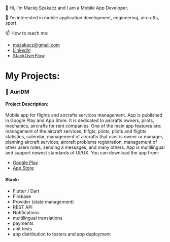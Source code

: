 👋 Hi, I’m Maciej Szakacz and I am a Mobile App Developer.

👀 I’m interested in mobile application development, engineering, aircrafts, sport.

📫 How to reach me: 
- mszakacz@gmail.com
- [LinkedIn](https://www.linkedin.com/in/maciej-szakacz/)
- [StackOverFlow](https://stackoverflow.com/users/18102423/maciej-szakacz)

# My Projects:

### 📱 AuriDM

#### Project Description:
Mobile app for flights and aircrafts services management. App is published in Google Play and App Store. It is dedicated to aircrafts owners, pilots, mechanics, aircrafts for rent companies. One of the main app features are: management of the aircraft services, flifgts, pilots, pilots and flights statistics, calendar, management of aircrafts that user is owner or manager, planning aircraft services, aircraft problems registration, management of other users roles, sending a messages, and many others. App is multilingual and support newest standards of UI/UX.
You can download the app from:
- [Google Play](https://play.google.com/store/apps/details?id=com.aero.auridm&hl=en)
- [App Store](https://apps.apple.com/pl/app/auridm/id1541869267?l=en)

#### Stack:
- Flutter / Dart
- Firebase
- Provider (state management)
- REST API
- Notifications
- multilingual translations
- payments
- unit tests
- app distribution to testers and app deployment




<!---
mszakacz/mszakacz is a ✨ special ✨ repository because its `README.md` (this file) appears on your GitHub profile.
You can click the Preview link to take a look at your changes.
--->

